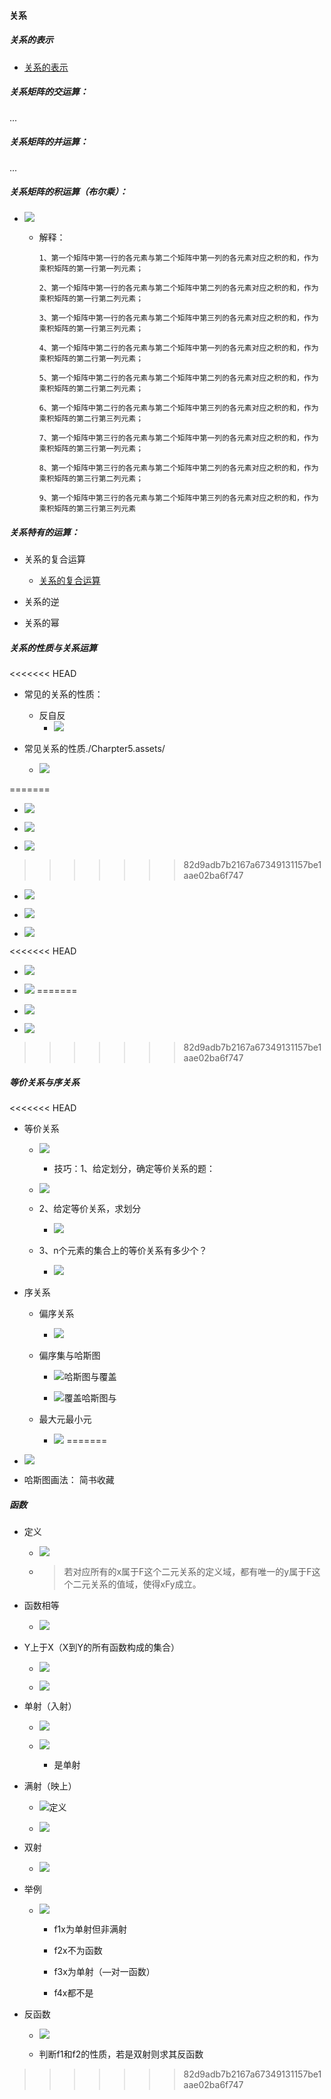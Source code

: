 #### 关系

##### 关系的表示

  - [关系的表示](https://blog.csdn.net/qq_43309907/article/details/105086584)

##### 关系矩阵的交运算：

...

##### 关系矩阵的并运算：

...

##### 关系矩阵的积运算（布尔乘）：

  - ![](./Charpter5.assets/布尔乘.png)

    - 解释：
      ```
      1、第一个矩阵中第一行的各元素与第二个矩阵中第一列的各元素对应之积的和，作为乘积矩阵的第一行第一列元素；

      2、第一个矩阵中第一行的各元素与第二个矩阵中第二列的各元素对应之积的和，作为乘积矩阵的第一行第二列元素；

      3、第一个矩阵中第一行的各元素与第二个矩阵中第三列的各元素对应之积的和，作为乘积矩阵的第一行第三列元素；

      4、第一个矩阵中第二行的各元素与第二个矩阵中第一列的各元素对应之积的和，作为乘积矩阵的第二行第一列元素；

      5、第一个矩阵中第二行的各元素与第二个矩阵中第二列的各元素对应之积的和，作为乘积矩阵的第二行第二列元素；

      6、第一个矩阵中第二行的各元素与第二个矩阵中第三列的各元素对应之积的和，作为乘积矩阵的第二行第三列元素；

      7、第一个矩阵中第三行的各元素与第二个矩阵中第一列的各元素对应之积的和，作为乘积矩阵的第三行第一列元素；

      8、第一个矩阵中第三行的各元素与第二个矩阵中第二列的各元素对应之积的和，作为乘积矩阵的第三行第二列元素；

      9、第一个矩阵中第三行的各元素与第二个矩阵中第三列的各元素对应之积的和，作为乘积矩阵的第三行第三列元素
      ```



##### 关系特有的运算：

  - 关系的复合运算

    - [关系的复合运算](https://blog.csdn.net/qq_43309907/article/details/105087134)

  - 关系的逆

  - 关系的幂

##### 关系的性质与关系运算

<<<<<<< HEAD
- 常见的关系的性质：

  - 反自反
    - ![](./Charpter5.assets/2022-03-20-17-40-48.png)

- 常见关系的性质./Charpter5.assets/

  - ![](./Charpter5.assets/2022-03-20-17-19-08.png)

=======
- ![](./Charpter5.assets/2022-03-19-15-50-44.png)
  
- ![](./Charpter5.assets/2022-03-19-15-51-16.png)
  

- ![](./Charpter5.assets/2022-03-19-15-52-18.png)
>>>>>>> 82d9adb7b2167a67349131157be1aae02ba6f747

  - ![](./Charpter5.assets/2022-03-19-15-50-44.png)
    
  - ![](./Charpter5.assets/2022-03-19-15-51-16.png)
    

  - ![](./Charpter5.assets/2022-03-19-15-52-18.png)

<<<<<<< HEAD
  - ![](./Charpter5.assets/2022-03-19-15-53-22.png)

  - ![](./Charpter5.assets/2022-03-19-15-54-24.png)
=======
- ![](./Charpter5.assets/2022-03-19-15-53-22.png)

- ![](./Charpter5.assets/2022-03-19-15-54-24.png)
>>>>>>> 82d9adb7b2167a67349131157be1aae02ba6f747



##### 等价关系与序关系

<<<<<<< HEAD
- 等价关系

  - ![](./Charpter5.assets/2022-03-20-15-23-26.png)

    - 技巧：1、给定划分，确定等价关系的题：

  - ![](./Charpter5.assets/2022-03-20-16-18-51.png)

  - 2、给定等价关系，求划分

    - ![](./Charpter5.assets/2022-03-20-16-21-48.png)

  - 3、n个元素的集合上的等价关系有多少个？

    - ![](./Charpter5.assets/2022-03-20-18-04-39.png)

- 序关系

  - 偏序关系
  
    - ![](./Charpter5.assets/2022-03-20-19-34-48.png)

  - 偏序集与哈斯图

    - ![哈斯图与覆盖](./Charpter5.assets/覆盖.png)

    - ![覆盖哈斯图与](./Charpter5.assets/2022-03-20-19-20-15.png)

  - 最大元最小元

    - ![](./Charpter5.assets/2022-03-20-19-32-56.png)
=======
- ![](./Charpter5.assets/2022-03-20-15-23-26.png)


- 哈斯图画法： 简书收藏

##### 函数

- 定义

  - ![](./Charpter5.assets/2022-03-21-16-01-00.png)

  - > 若对应所有的x属于F这个二元关系的定义域，都有唯一的y属于F这个二元关系的值域，使得xFy成立。

- 函数相等

  - ![](./Charpter5.assets/2022-03-21-16-21-28.png)

- Y上于X（X到Y的所有函数构成的集合）

  - ![](./Charpter5.assets/2022-03-21-16-35-04.png)

  - ![](./Charpter5.assets/例5.30.png)

- 单射（入射）

  - ![](./Charpter5.assets/2022-03-21-16-56-05.png)

  - ![](./Charpter5.assets/例5.33.png)

    - 是单射

- 满射（映上）

  - ![定义](./Charpter5.assets/2022-03-21-17-03-47.png)

  - ![](./Charpter5.assets/举例介绍.png)

- 双射

  - ![](./Charpter5.assets/2022-03-21-17-05-03.png)

- 举例

  - ![](./Charpter5.assets/2022-03-21-17-07-51.png)

    - f1x为单射但非满射
      
    - f2x不为函数

    - f3x为单射（—对一函数）

    - f4x都不是

- 反函数

  - ![](2022-03-21-17-23-07.png)

  - 判断f1和f2的性质，若是双射则求其反函数
>>>>>>> 82d9adb7b2167a67349131157be1aae02ba6f747
